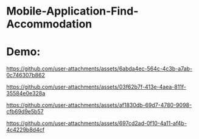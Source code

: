 # Mobile-Application-Find-Accommodation

# Demo:
https://github.com/user-attachments/assets/6abda4ec-564c-4c3b-a7ab-0c746307b862

https://github.com/user-attachments/assets/03f62b7f-413e-4aea-811f-35584e0e328a

https://github.com/user-attachments/assets/af1830db-69d7-4780-9098-cfb69d9e5b57

https://github.com/user-attachments/assets/697cd2ad-0f10-4a11-af4b-4c4229b8d4cf

